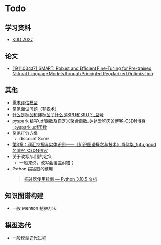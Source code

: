 Todo
===

## 学习资料
- [KDD 2022](./_archives/2022/06/KDD2022.md)


## 论文
- [[1911.03437] SMART: Robust and Efficient Fine-Tuning for Pre-trained Natural Language Models through Principled Regularized Optimization](https://arxiv.org/abs/1911.03437)


## 其他
- [需求评估模型](./_archives/2022/06/需求评估模型.md)
- [常见面试问题（非技术）](./_archives/2022/06/常见面试问题（非技术）.md)
- [什么是标品和非标品？什么是SPU和SKU？_型号](https://www.sohu.com/a/281084582_100107728)
- [pyspark 编写udf函数及自定义聚合函数_达达爱吃肉的博客-CSDN博客_pyspark udf函数](https://blog.csdn.net/weixin_44706915/article/details/114131369)
- 常见打分方案
    - discount Score
    <!-- https://confluence.shopee.io/pages/viewpage.action?pageId=1225857662 -->
- [第3章：词汇挖掘与实体识别——《知识图谱概念与技术》肖仰华_fufu_good的博客-CSDN博客](https://blog.csdn.net/fufu_good/article/details/104216156)
- 关于改写/纠错的定义
    - 一般来说，改写会覆盖纠错；
- Python 描述器的使用
    > [描述器使用指南 — Python 3.10.5 文档](https://docs.python.org/zh-cn/3/howto/descriptor.html)

## 知识图谱构建
- 一般 Mention 挖掘方法


## 模型迭代
- 一般模型迭代过程



